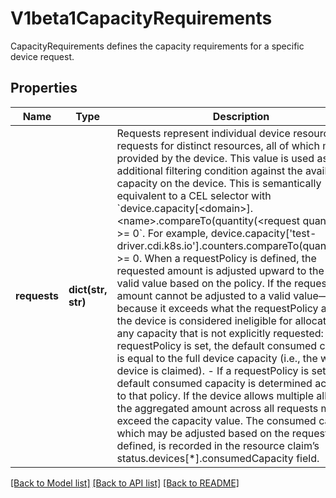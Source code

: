 # V1beta1CapacityRequirements

CapacityRequirements defines the capacity requirements for a specific device request.
## Properties
Name | Type | Description | Notes
------------ | ------------- | ------------- | -------------
**requests** | **dict(str, str)** | Requests represent individual device resource requests for distinct resources, all of which must be provided by the device.  This value is used as an additional filtering condition against the available capacity on the device. This is semantically equivalent to a CEL selector with &#x60;device.capacity[&lt;domain&gt;].&lt;name&gt;.compareTo(quantity(&lt;request quantity&gt;)) &gt;&#x3D; 0&#x60;. For example, device.capacity[&#39;test-driver.cdi.k8s.io&#39;].counters.compareTo(quantity(&#39;2&#39;)) &gt;&#x3D; 0.  When a requestPolicy is defined, the requested amount is adjusted upward to the nearest valid value based on the policy. If the requested amount cannot be adjusted to a valid value—because it exceeds what the requestPolicy allows— the device is considered ineligible for allocation.  For any capacity that is not explicitly requested: - If no requestPolicy is set, the default consumed capacity is equal to the full device capacity   (i.e., the whole device is claimed). - If a requestPolicy is set, the default consumed capacity is determined according to that policy.  If the device allows multiple allocation, the aggregated amount across all requests must not exceed the capacity value. The consumed capacity, which may be adjusted based on the requestPolicy if defined, is recorded in the resource claim’s status.devices[*].consumedCapacity field. | [optional] 

[[Back to Model list]](../README.md#documentation-for-models) [[Back to API list]](../README.md#documentation-for-api-endpoints) [[Back to README]](../README.md)


